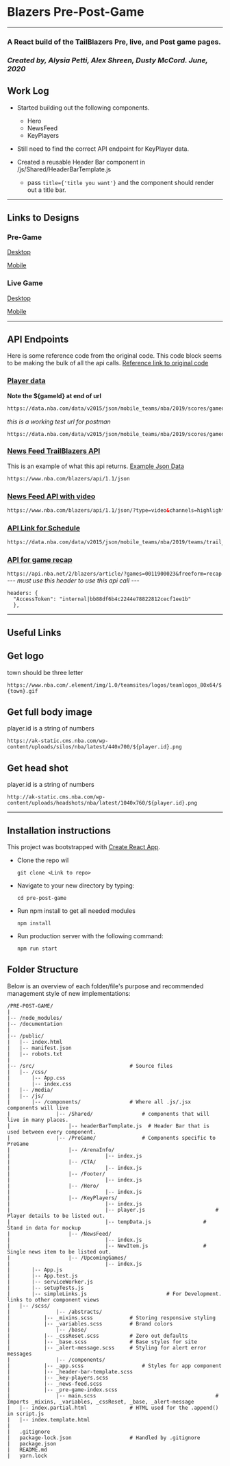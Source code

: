 # Blazers Pre-Post-Game 

----

### A React build of the TailBlazers Pre, live, and Post game pages. 
### _Created by, Alysia Petti, Alex Shreen, Dusty McCord. June, 2020_

## Work Log

- Started building out the following components.
  	- Hero
  	- NewsFeed
  	- KeyPlayers

- Still need to find the correct API endpoint for KeyPlayer data.
- Created a reusable Header Bar component in /js/Shared/HeaderBarTemplate.js
  - pass `title={'title you want'}` and the component should render out a title bar. 

----

## Links to Designs

### Pre-Game 

[Desktop](https://david292023.invisionapp.com/public/share/TY14YQQQ9D#/screens/477788930/comments)

[Mobile](https://david292023.invisionapp.com/public/share/S214YQQ0MR#/screens/477807334/comments)

### Live Game

[Desktop](https://david292023.invisionapp.com/public/share/5J14YQQRCM#/screens/477788849/comments)

[Mobile](https://david292023.invisionapp.com/public/share/DQ14YSRT6S#/screens/477789211)

----

## API Endpoints  

Here is some reference code from the original code. 
This code block seems to be making the bulk of all the api calls. 
[Reference link to original code](./documentation/oldApiCode.md)

### <u>Player data</u>

 **Note the ${gameId} at end of url** 

```html
https://data.nba.com/data/v2015/json/mobile_teams/nba/2019/scores/gamedetail/${GameId}_gamedetail.json

```

*this is a working test url for postman*

```
https://data.nba.com/data/v2015/json/mobile_teams/nba/2019/scores/gamedetail/0011900023_gamedetail.json
```

### <u>News Feed TrailBlazers API</u>

This is an example of what this api returns. [Example Json Data](./documentation/Highlights_sample.md)

```html
https://www.nba.com/blazers/api/1.1/json

```



### <u>News Feed API with video</u>

```html
https://www.nba.com/blazers/api/1.1/json/?type=video&channels=highlights
```

### <u>API Link for Schedule</u>

```html
https://data.nba.com/data/v2015/json/mobile_teams/nba/2019/teams/trail_blazers_schedule_02.json
```

### <u>API for game recap</u>

`https://api.nba.net/2/blazers/article/?games=0011900023&freeform=recap`
_--- must use this header to use this api call ---_

```
headers: {
  "AccessToken": "internal|bb88df6b4c2244e78822812cecf1ee1b"
  },
```

----

## Useful Links

## Get logo

town should be three letter

`https://www.nba.com/.element/img/1.0/teamsites/logos/teamlogos_80x64/${town}.gif`

## Get full body image

player.id is a string of numbers

`https://ak-static.cms.nba.com/wp-content/uploads/silos/nba/latest/440x700/${player.id}.png`

## Get head shot

player.id is a string of numbers

`http://ak-static.cms.nba.com/wp-content/uploads/headshots/nba/latest/1040x760/${player.id}.png`

----

## Installation instructions

This project was bootstrapped with [Create React App](https://github.com/facebook/create-react-app).

- Clone the repo wil

  ```shell
  git clone <Link to repo>
  ```

- Navigate to your new directory by typing:

  ```shell
  cd pre-post-game
  ```

- Run npm install to get all needed modules

  ```shell
  npm install	
  ```

- Run production server with the following command:

  ```shell
  npm run start
  ```

## Folder Structure

Below is an overview of each folder/file's purpose and recommended management style of new implementations:

```
/PRE-POST-GAME/
|
|-- /node_modules/
|-- /documentation
|
|-- /public/
|   |-- index.html
|   |-- manifest.json
|   |-- robots.txt
|
|-- /src/                               # Source files
|   |-- /css/
|       |-- App.css
|       |-- index.css
|   |-- /media/
|   |-- /js/
|       |-- /components/                # Where all .js/.jsx components will live
|       		|-- /Shared/                # components that will live in many places.
|       			|-- headerBarTemplate.js  # Header Bar that is used between every component.
|       		|-- /PreGame/               # Components specific to PreGame
|       			|-- /ArenaInfo/
|								|-- index.js
|       			|-- /CTA/
|								|-- index.js
|       			|-- /Footer/
|								|-- index.js
|       			|-- /Hero/
|								|-- index.js
|       			|-- /KeyPlayers/
|								|-- index.js
|								|-- player.js						# Player details to be listed out.
|								|-- tempData.js					# Stand in data for mockup
|       			|-- /NewsFeed/
|								|-- index.js
|								|-- NewItem.js					# Single news item to be listed out.
|       			|-- /UpcomingGames/
|								|-- index.js
|       |-- App.js
|       |-- App.test.js
|       |-- serviceWorker.js
|       |-- setupTests.js
|       |-- simpleLinks.js							# For Development. links to other component views
|   |-- /scss/
|				|-- /abstracts/
|           |-- _mixins.scss            # Storing responsive styling
|           |-- _variables.scss         # Brand colors
|				|-- /base/
|           |-- _cssReset.scss          # Zero out defaults
|           |-- _base.scss              # Base styles for site
|           |-- _alert-message.scss     # Styling for alert error messages
|				|-- /components/
|           |-- _app.scss          			# Styles for app component
|           |-- _header-bar-template.scss            
|           |-- _key-players.scss       
|           |-- _news-feed.scss
|           |-- _pre-game-index.scss
|				|-- main.scss										# Imports _mixins, _variables, _cssReset, _base, _alert-message
|   |-- index.partial.html              # HTML used for the .append() in script.js
|   |-- index.template.html
|
|   .gitignore
|   package-lock.json                   # Handled by .gitignore
|   package.json
|   README.md
|   yarn.lock
```
